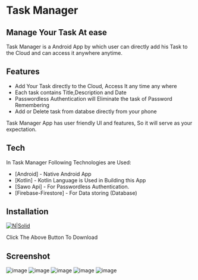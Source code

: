 # Task Manager
## Manage Your Task At ease

Task Manager is a Android App by which user can directly add his Task to the Cloud and can access it anywhere anytime.

## Features

- Add Your Task directly to the Cloud, Access It any time any where
- Each task contains Title,Description and Date
- Passwordless Authentication will Eliminate the task of Password Remembering
- Add or Delete task from databse directly from your phone

Task Manager App has user friendly UI and features, So it will serve as your expectation.


## Tech

In Task Manager Following Technologies are Used:

- [Android] - Native Android App
- [Kotlin] - Kotlin Language is Used in Building this App
- [Sawo Api] - For Passwordless Authentication.
- [Firebase-Firestore] - For Data storing (Database)


## Installation

[![N|Solid](https://storage.googleapis.com/gweb-uniblog-publish-prod/images/HeroHomepage_2880x1200.max-100x100.jpg)](https://github.com/shubhasai/Task-Manager/raw/master/task-manager.apk)

Click The Above Button To Download

## Screenshot

![image](https://user-images.githubusercontent.com/78340623/134348354-5de503ee-9c79-4a4d-9b50-2643f5950d26.png)
![image](https://user-images.githubusercontent.com/78340623/134348481-ef0cad3c-6ea7-4bc2-b629-b4405089b7d0.png)
![image](https://user-images.githubusercontent.com/78340623/134348617-24d58e79-c5d5-4b60-910c-4ba6d171ce5d.png)
![image](https://user-images.githubusercontent.com/78340623/134348693-5eccaba4-52ac-4e6b-b47b-bda0847bf237.png)
![image](https://user-images.githubusercontent.com/78340623/134348802-1276ea0e-8873-4b9a-b71b-f0a91acf1f1f.png)



